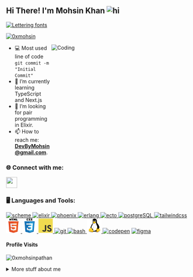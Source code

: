 ## Hi There! I'm Mohsin Khan <img src="https://user-images.githubusercontent.com/1303154/88677602-1635ba80-d120-11ea-84d8-d263ba5fc3c0.gif" width="28px" height="28px" alt="hi">

<a href="https://www.fontspace.com/category/lettering"><img src="https://see.fontimg.com/api/renderfont4/RpZmW/eyJyIjoiZnMiLCJoIjoyOCwidyI6MTEwMCwiZnMiOjI1LCJmZ2MiOiIjRTNFQ0U5IiwiYmdjIjoiIzI1MjkyOCIsInQiOjF9/SSdtIGFzcGlyaW5nIGEgZnVsbCBzdGFjayBkZXZlbG9wZXIgZnJvbSBJbmRpYSB3aXRoIGJpZyBkcmVhbXMgb2YgYmVjb21pbmcgYSBzb2Z0d2FyZSBlbmdpbmVlcmluZyBzdXBlcnN0YXIu/craglland.png" alt="Lettering fonts"></a>


<p align="left"> <a href="https://twitter.com/0xmohsin" target="blank"><img src="https://img.shields.io/twitter/follow/0xmohsin?logo=twitter&style=for-the-badge" alt="0xmohsin" /></a> </p>

 <img align="right" alt="Coding" width="380" height="320" src="https://media0.giphy.com/media/v1.Y2lkPTc5MGI3NjExZWNkYmVkMmNlNmI5YzhkYWNkZWM5ZGI2OTJmODM0ODI3MWNkZTQyZCZjdD1z/mAZf4H4Pi0wwlj3ZAw/giphy.gif">

- :computer: Most used line of code `git commit -m "Initial Commit"`
- 🌱 I’m currently learning TypeScript and Next.js
- 🤔 I’m looking for pair programming in Elixir.
- 📫 How to reach me: **DevByMohsin@gmail.com**.



<h3 align="left">🌐 Connect with me:</h3>
<p align="left">
<a href="https://www.linkedin.com/in/0xmohsin/" target="blank"><img align="center" src="https://cdn-icons-png.flaticon.com/256/174/174857.png" alt="" height="30" width="30" /></a>
</p>



<h3 align="left">🖥️ Languages and Tools:</h3>
<p align="left"> <a href="https://en.wikipedia.org/wiki/Functional_programming" target="_blank" rel="noreferrer"> <img src="https://dg8krxphbh767.cloudfront.net/tracks/scheme.svg" alt="scheme" width="40" height="40"/> </a> <a href="https://elixir-lang.org" target="_blank" rel="noreferrer"> <img src="https://dg8krxphbh767.cloudfront.net/tracks/elixir.svg" alt="elixir" width="40" height="40"/> </a> <a href="https://www.phoenixframework.org" target="_blank" rel="noreferrer"> <img src="https://www.phoenixframework.org/images/blog/14-released-b45b2d29b260dbacc427976a72c78535.png?vsn=d" alt="phoenix" width="40" height="35"/> </a> <a href="https://www.erlang.org/" target="_blank" rel="noreferrer"> <img src="https://www.vectorlogo.zone/logos/erlang/erlang-official.svg" alt="erlang" width="40" height="40"/> </a>
<a href="https://hexdocs.pm/ecto/Ecto.html" target="_blank" rel="noreferrer"> <img src="https://hexdocs.pm/ecto/assets/logo.png" alt="ecto" width="40" height="40"/> </a>
<a href="https://www.postgresql.org/"> <img height="40" src="https://img.icons8.com/color/48/null/postgreesql.png" alt="postgreSQL"/> </a>
 <a href="https://tailwindcss.com/"> <img height="40" src="https://www.wappalyzer.com/images/icons/tailwindcss.svg" alt="tailwindcss"/> </a>
<a href="https://www.w3schools.com/html/default.asp" target="_blank" rel="noreferrer"> <img src="https://raw.githubusercontent.com/devicons/devicon/master/icons/html5/html5-original-wordmark.svg" alt="html5" width="40" height="40"/> </a> <a href="https://www.w3schools.com/css/" target="_blank" rel="noreferrer"> <img src="https://raw.githubusercontent.com/devicons/devicon/master/icons/css3/css3-original-wordmark.svg" alt="css3" width="40" height="40"/> </a> <a href="https://developer.mozilla.org/en-US/docs/Web/JavaScript" target="_blank" rel="noreferrer"> <img src="https://raw.githubusercontent.com/devicons/devicon/master/icons/javascript/javascript-original.svg" alt="javascript" width="40" height="40"/> </a> <a href="https://git-scm.com/" target="_blank" rel="noreferrer"> <img src="https://www.vectorlogo.zone/logos/git-scm/git-scm-icon.svg" alt="git" width="40" height="40"/> </a> <a href="https://www.gnu.org/software/bash/" target="_blank" rel="noreferrer"> <img src="https://th.bing.com/th/id/R.fbf9698bf59467fe2c425137845236e4?rik=OlVUcLGItQyh9w&riu=http%3a%2f%2falemani.com%2fwp-content%2fuploads%2f2015%2f03%2fTerminal-icon.png&ehk=9m%2bhnYcpnrUNfC%2fRJw0WidLxBM33uFHkWwV4lkgW2x8%3d&risl=&pid=ImgRaw&r=0" alt="bash" width="40" height="40"/> </a> <a href="https://www.linux.org/" target="_blank" rel="noreferrer"> <img src="https://raw.githubusercontent.com/devicons/devicon/master/icons/linux/linux-original.svg" alt="linux" width="40" height="40"/> </a> <a href="https://codepen.io/0xmohsin" target="_blank" rel="noreferrer"><img src="https://raw.githubusercontent.com/rahuldkjain/github-profile-readme-generator/master/src/images/icons/Social/codepen.svg" alt="codepen" height="40" width="40" /></a> <a href="https://www.figma.com/" target="_blank" rel="noreferrer"> <img src="https://www.vectorlogo.zone/logos/figma/figma-icon.svg" alt="figma" width="40" height="40"/> </a> </p>



#### Profile Visits 

<p> <img src="https://komarev.com/ghpvc/?username=0xmohsinpathan&label=Profile%20views&color=0e75b6&style=flat" alt="0xmohsinpathan" /> </p>

<details>
<summary>
  More stuff about me
</summary>
  <br >
 
 <a href="https://www.fontspace.com/category/cursive"><img align="center" src="https://see.fontimg.com/api/renderfont4/GOqKG/eyJyIjoiZnMiLCJoIjozOSwidyI6MTEwMCwiZnMiOjM1LCJmZ2MiOiIjNzNEM0IyIiwiYmdjIjoiI0M0RUZFQyIsInQiOjF9/IkZpbmQgaW50ZXJlc3RpbmcgdGhpbmdzIHRvIHdvcmsgb24gYW5kIHdvcmsgb24gdGhlbSBldmVuIGlmIHRoZXkgYXJlIGhhcmQi/honeybutter-script.png" alt="Cursive fonts"></a>
 
 
  
 <details> 
 <summary> 
 📊 Github Stats :
  </summary>
   <br > 
   
 <p>&nbsp;<img align="center" src="https://github-readme-stats.vercel.app/api?username=codebymohsin&show_icons=true&locale=en" alt="codebymohsin" /></p> 
   
</details>
 
  <details> 
 <summary> 
 ⏳ Most Used Languages :
  </summary>
   <br >  

  
    
<p><img align="left" src="https://github-readme-stats.vercel.app/api/top-langs?username=codebymohsin&show_icons=true&locale=en&layout=compact" alt="codebymohsin"/></p>
   
</details>  

<details> 
 <summary> 
 ✴️ DevCard :
  </summary>
   <br >  
 <a href="https://app.daily.dev/devbymohsin"><img src="https://api.daily.dev/devcards/3bf76526be6545dda613d89d10d99bd2.png?r=ngm" width="400" alt="Mohsin Khan's Dev Card"/></a>  
</details>
 
 <img align="center" alt="Coding" width="400" src="https://media1.giphy.com/media/WodOtJNNNQEXRSSXp2/giphy.gif?cid=790b7611p3cuixoiii5xhlwkqe8mtk9etp69mmracz1m3ice&rid=giphy.gif&ct=s">  
 
</details>

